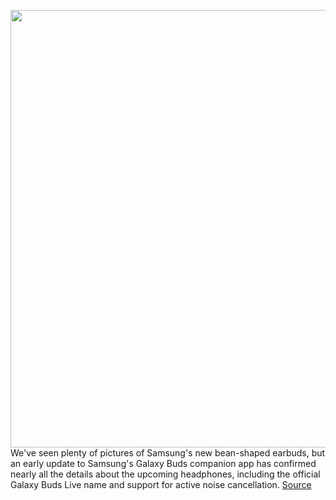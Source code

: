 <img src='https://cdn.vox-cdn.com/thumbor/GWWrLGN1c9Dkz-r3_rWbpzJe1lk=/0x0:1200x675/1200x800/filters:focal(504x242:696x434)/cdn.vox-cdn.com/uploads/chorus_image/image/67102562/D22A6F77_68BA_4737_9753_7BE0B13DD46D.0.png' width='700px' /><br/>
We've seen plenty of pictures of Samsung's new bean-shaped earbuds, but an early update to Samsung's Galaxy Buds companion app has confirmed nearly all the details about the upcoming headphones, including the official Galaxy Buds Live name and support for active noise cancellation.
<a href='https://www.theverge.com/2020/7/24/21337036/samsung-galaxy-buds-live-bean-earbuds-leak-name-noise-cancellation-app'> Source <a/>